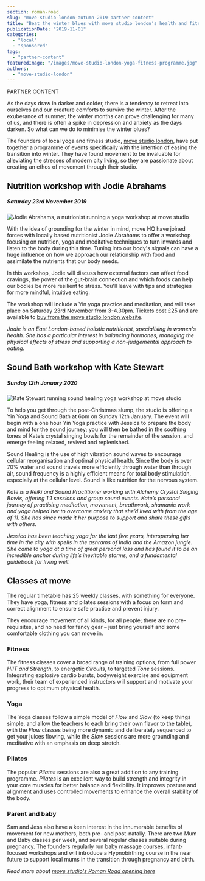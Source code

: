 ```yaml
---
section: roman-road
slug: "move-studio-london-autumn-2019-partner-content"
title: "Beat the winter blues with move studio london's health and fitness programme"
publicationDate: "2019-11-01"
categories: 
  - "local"
  - "sponsored"
tags: 
  - "partner-content"
featuredImage: "/images/move-studio-london-yoga-fitness-programme.jpg"
authors: 
  - "move-studio-london"
---
```


PARTNER CONTENT

As the days draw in darker and colder, there is a tendency to retreat into ourselves and our creature comforts to survive the winter. After the exuberance of summer, the winter months can prove challenging for many of us, and there is often a spike in depression and anxiety as the days darken. So what can we do to minimise the winter blues?

The founders of local yoga and fitness studio, [move studio london](https://www.movestudiolondon.com), have put together a programme of events specifically with the intention of easing the transition into winter. They have found movement to be invaluable for alleviating the stresses of modern city living, so they are passionate about creating an ethos of movement through their studio.

## Nutrition workshop with Jodie Abrahams

##### Saturday 23rd November 2019

![Jodie Abrahams, a nutrionist running a yoga workshop at move studio](/images/Jodie-abrahams-nutrionist-yoga-workshop-move-studio-300x300.jpg)

With the idea of grounding for the winter in mind, move HQ have joined forces with locally based nutritionist Jodie Abrahams to offer a workshop focusing on nutrition, yoga and meditative techniques to turn inwards and listen to the body during this time. Tuning into our body's signals can have a huge influence on how we approach our relationship with food and assimilate the nutrients that our body needs.

In this workshop, Jodie will discuss how external factors can affect food cravings, the power of the gut-brain connection and which foods can help our bodies be more resilient to stress. You'll leave with tips and strategies for more mindful, intuitive eating.

The workshop will include a Yin yoga practice and meditation, and will take place on Saturday 23rd November from 3-4.30pm. Tickets cost £25 and are available to [buy from the move studio london website](https://www.movestudiolondon.com/events).

_Jodie is an East London-based holistic nutritionist, specialising in women's health. She has a particular interest in balancing hormones, managing the physical effects of stress and supporting a non-judgemental approach to eating._

## Sound Bath workshop with Kate Stewart

##### Sunday 12th January 2020

![Kate Stewart running sound healing yoga workshop at move studio](/images/Kate-Stewart-sound-healing-yoga-workshop-move-studio-300x300.jpg)

To help you get through the post-Christmas slump, the studio is offering a Yin Yoga and Sound Bath at 6pm on Sunday 12th January. The event will begin with a one hour Yin Yoga practice with Jessica to prepare the body and mind for the sound journey; you will then be bathed in the soothing tones of Kate’s crystal singing bowls for the remainder of the session, and emerge feeling relaxed, revived and replenished.

Sound Healing is the use of high vibration sound waves to encourage cellular reorganisation and optimal physical health. Since the body is over 70% water and sound travels more efficiently through water than through air, sound frequency is a highly efficient means for total body stimulation, especially at the cellular level. Sound is like nutrition for the nervous system.

_Kate is a Reiki and Sound Practitioner working with Alchemy Crystal Singing Bowls, offering 1:1 sessions and group sound events. Kate’s personal journey of practising meditation, movement, breathwork, shamanic work and yoga helped her to overcome anxiety that she’d lived with from the age of 11. She has since made it her purpose to support and share these gifts with others._

_Jessica has been teaching yoga for the last five years, interspersing her time in the city with spells in the ashrams of India and the Amazon jungle. She came to yoga at a time of great personal loss and has found it to be an incredible anchor during life’s inevitable storms, and a fundamental guidebook for living well._

## Classes at move

The regular timetable has 25 weekly classes, with something for everyone. They have yoga, fitness and pilates sessions with a focus on form and correct alignment to ensure safe practice and prevent injury.

They encourage movement of all kinds, for all people; there are no pre-requisites, and no need for fancy gear – just bring yourself and some comfortable clothing you can move in.

### Fitness

The fitness classes cover a broad range of training options, from full power _HIIT and Strength_, to energetic _Circuits_, to targeted _Tone_ sessions. Integrating explosive cardio bursts, bodyweight exercise and equipment work, their team of experienced instructors will support and motivate your progress to optimum physical health.

### Yoga

The Yoga classes follow a simple model of _Flow_ and _Slow_ (to keep things simple, and allow the teachers to each bring their own flavor to the table), with the _Flow_ classes being more dynamic and deliberately sequenced to get your juices flowing, while the _Slow_ sessions are more grounding and meditative with an emphasis on deep stretch.

### Pilates

The popular _Pilates_ sessions are also a great addition to any training programme. _Pilates_ is an excellent way to build strength and integrity in your core muscles for better balance and flexibility. It improves posture and alignment and uses controlled movements to enhance the overall stability of the body.

### Parent and baby

Sam and Jess also have a keen interest in the innumerable benefits of movement for new mothers, both pre- and post-natally. There are two Mum and Baby classes per week, and several regular classes suitable during pregnancy. The founders regularly run baby massage courses, infant-focused workshops and will introduce a Hypnobirthing course in the near future to support local mums in the transition through pregnancy and birth.

_Read more about [move studio's Roman Road opening here](https://romanroadlondon.com/move-yoga-studio-opens-roman-road/)_
